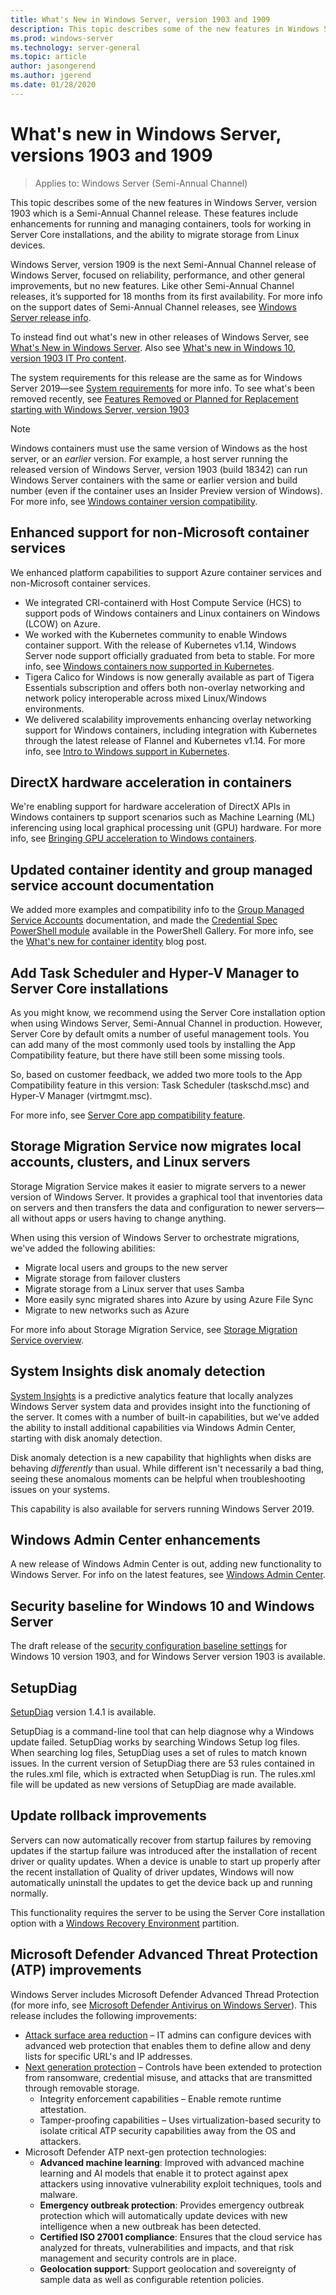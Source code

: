 ```yaml
---
title: What's New in Windows Server, version 1903 and 1909
description: This topic describes some of the new features in Windows Server, version 1903 and version 1909, which are Semi-Annual Channel releases. 
ms.prod: windows-server
ms.technology: server-general
ms.topic: article
author: jasongerend
ms.author: jgerend
ms.date: 01/28/2020
---
```

# What's new in Windows Server, versions 1903 and 1909

>Applies to: Windows Server (Semi-Annual Channel)

This topic describes some of the new features in Windows Server, version 1903 which is a Semi-Annual Channel release. These features include enhancements for running and managing containers, tools for working in Server Core installations, and the ability to migrate storage from Linux devices.

Windows Server, version 1909 is the next Semi-Annual Channel release of Windows Server, focused on reliability, performance, and other general improvements, but no new features. Like other Semi-Annual Channel releases, it’s supported for 18 months from its first availability. For more info on the support dates of Semi-Annual Channel releases, see [Windows Server release info](../get-started/windows-server-release-info.md).

To instead find out what's new in other releases of Windows Server, see [What's New in Windows Server](../get-started/whats-new-in-windows-server.md). Also see [What's new in Windows 10, version 1903 IT Pro content](https://docs.microsoft.com/windows/whats-new/whats-new-windows-10-version-1903).

The system requirements for this release are the same as for Windows Server 2019—see [System requirements](../get-started-19/sys-reqs-19.md) for more info. To see what's been removed recently, see [Features Removed or Planned for Replacement starting with Windows Server, version 1903](../get-started-19/removed-features-1903.md)

> [!NOTE]
> Windows containers must use the same version of Windows as the host server, or an *earlier* version. For example, a host server running the released version of Windows Server, version 1903 (build 18342) can run Windows Server containers with the same or earlier version and build number (even if the container uses an Insider Preview version of Windows). For more info, see [Windows container version compatibility](https://docs.microsoft.com/virtualization/windowscontainers/deploy-containers/version-compatibility).

## Enhanced support for non-Microsoft container services

We enhanced platform capabilities to support Azure container services and non-Microsoft container services.

- We integrated CRI-containerd with Host Compute Service (HCS) to support pods of Windows containers and Linux containers on Windows (LCOW) on Azure.
- We worked with the Kubernetes community to enable Windows container support. With the release of Kubernetes v1.14, Windows Server node support officially graduated from beta to stable. For more info, see [Windows containers now supported in Kubernetes](https://cloudblogs.microsoft.com/opensource/2019/03/25/windows-server-containers-now-supported-kubernetes/).
- Tigera Calico for Windows is now generally available as part of Tigera Essentials subscription and offers both non-overlay networking and network policy interoperable across mixed Linux/Windows environments.
- We delivered scalability improvements enhancing overlay networking support for Windows containers, including integration with Kubernetes through the latest release of Flannel and Kubernetes v1.14. For more info, see [Intro to Windows support in Kubernetes](https://kubernetes.io/docs/setup/windows/).

## DirectX hardware acceleration in containers

We're enabling support for hardware acceleration of DirectX APIs in Windows containers tp support scenarios such as Machine Learning (ML) inferencing using local graphical processing unit (GPU) hardware. For more info, see [Bringing GPU acceleration to Windows containers](https://techcommunity.microsoft.com/t5/Containers/Bringing-GPU-acceleration-to-Windows-containers/ba-p/393939).

## Updated container identity and group managed service account documentation

We added more examples and compatibility info to the [Group Managed Service Accounts](https://docs.microsoft.com/virtualization/windowscontainers/manage-containers/manage-serviceaccounts) documentation, and made the [Credential Spec PowerShell module](https://www.powershellgallery.com/packages/CredentialSpec) available in the PowerShell Gallery. For more info, see the [What's new for container identity](https://techcommunity.microsoft.com/t5/Containers/What-s-new-for-container-identity/ba-p/389151) blog post.

## Add Task Scheduler and Hyper-V Manager to Server Core installations

As you might know, we recommend using the Server Core installation option when using Windows Server, Semi-Annual Channel in production. However, Server Core by default omits a number of useful management tools. You can add many of the most commonly used tools by installing the App Compatibility feature, but there have still been some missing tools.

So, based on customer feedback, we added two more tools to the App Compatibility feature in this version: Task Scheduler (taskschd.msc) and Hyper-V Manager (virtmgmt.msc).

For more info, see [Server Core app compatibility feature](../get-started-19/install-fod-19.md).

## Storage Migration Service now migrates local accounts, clusters, and Linux servers

Storage Migration Service makes it easier to migrate servers to a newer version of Windows Server. It provides a graphical tool that inventories data on servers and then transfers the data and configuration to newer servers—all without apps or users having to change anything.

When using this version of Windows Server to orchestrate migrations, we've added the following abilities:

- Migrate local users and groups to the new server
- Migrate storage from failover clusters
- Migrate storage from a Linux server that uses Samba
- More easily sync migrated shares into Azure by using Azure File Sync
- Migrate to new networks such as Azure

For more info about Storage Migration Service, see [Storage Migration Service overview](../storage/storage-migration-service/overview.md).

## System Insights disk anomaly detection

[System Insights](../manage/system-insights/overview.md) is a predictive analytics feature that locally analyzes Windows Server system data and provides insight into the functioning of the server. It comes with a number of built-in capabilities, but we've added the ability to install additional capabilities via Windows Admin Center, starting with disk anomaly detection.

Disk anomaly detection is a new capability that highlights when disks are behaving *differently* than usual. While different isn't necessarily a bad thing, seeing these anomalous moments can be helpful when troubleshooting issues on your systems.

This capability is also available for servers running Windows Server 2019.

## Windows Admin Center enhancements

A new release of Windows Admin Center is out, adding new functionality to Windows Server. For info on the latest features, see [Windows Admin Center](../manage/windows-admin-center/understand/windows-admin-center.md).

## Security baseline for Windows 10 and Windows Server

The draft release of the [security configuration baseline settings](https://blogs.technet.microsoft.com/secguide/2019/04/24/security-baseline-draft-for-windows-10-v1903-and-windows-server-v1903/) for Windows 10 version 1903, and for Windows Server version 1903 is available.

## SetupDiag
[SetupDiag](https://docs.microsoft.com/windows/deployment/upgrade/setupdiag) version 1.4.1 is available.

SetupDiag is a command-line tool that can help diagnose why a Windows update failed. SetupDiag works by searching Windows Setup log files. When searching log files, SetupDiag uses a set of rules to match known issues. In the current version of SetupDiag there are 53 rules contained in the rules.xml file, which is extracted when SetupDiag is run. The rules.xml file will be updated as new versions of SetupDiag are made available.

## Update rollback improvements

Servers can now automatically recover from startup failures by removing updates if the startup failure was introduced after the installation of recent driver or quality updates. When a device is unable to start up properly after the recent installation of Quality of driver updates, Windows will now automatically uninstall the updates to get the device back up and running normally.

This functionality requires the server to be using the Server Core installation option with a [Windows Recovery Environment](https://docs.microsoft.com/windows-hardware/manufacture/desktop/windows-recovery-environment--windows-re--technical-reference) partition.

## Microsoft Defender Advanced Threat Protection (ATP) improvements

Windows Server includes Microsoft Defender Advanced Thread Protection (for more info, see [Microsoft Defender Antivirus on Windows Server](https://docs.microsoft.com/windows/security/threat-protection/windows-defender-antivirus/windows-defender-antivirus-on-windows-server-2016)). This release includes the following improvements:

- [Attack surface area reduction](https://docs.microsoft.com/windows/security/threat-protection/windows-defender-atp/overview-attack-surface-reduction) – IT admins can configure devices with advanced web protection that enables them to define allow and deny lists for specific URL's and IP addresses.
- [Next generation protection](https://docs.microsoft.com/windows/security/threat-protection/windows-defender-antivirus/windows-defender-antivirus-in-windows-10) – Controls have been extended to protection from ransomware, credential misuse, and attacks that are transmitted through removable storage.
    - Integrity enforcement capabilities – Enable remote runtime attestation.
    - Tamper-proofing capabilities – Uses virtualization-based security to isolate critical ATP security capabilities away from the OS and attackers.
- Microsoft Defender ATP next-gen protection technologies:
    - **Advanced machine learning**: Improved with advanced machine learning and AI models that enable it to protect against apex attackers using innovative vulnerability exploit techniques, tools and malware.
    - **Emergency outbreak protection**: Provides emergency outbreak protection which will automatically update devices with new intelligence when a new outbreak has been detected.
    - **Certified ISO 27001 compliance**: Ensures that the cloud service has analyzed for threats, vulnerabilities and impacts, and that risk management and security controls are in place.
    - **Geolocation support**: Support geolocation and sovereignty of sample data as well as configurable retention policies.